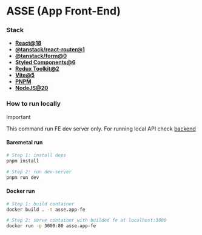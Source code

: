 # ASSE (App Front-End)

### Stack
* **[React@18](https://react.dev/)**
* **[@tanstack/react-router@1](https://tanstack.com/router/latest)**
* **[@tanstack/form@0](https://tanstack.com/form/latest)**
* **[Styled Components@6](https://styled-components.com/)**
* **[Redux Toolkit@2](https://redux-toolkit.js.org/)**
* **[Vite@5](https://vite.dev/)**
* **[PNPM](https://pnpm.io/)**
* **[NodeJS@20](https://nodejs.org/)**

### How to run locally
> [!IMPORTANT]
> This command run FE dev server only. For running local API check [backend](../backend/README.md)

#### Baremetal run
```sh
# Step 1: install deps
pnpm install

# Step 2: run dev-server
pnpm run dev
```

#### Docker run
```sh
# Step 1: build container
docker build . -t asse.app-fe

# Step 2: serve container with builded fe at localhost:3000
docker run -p 3000:80 asse.app-fe
```
